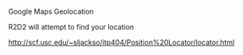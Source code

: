 Google Maps Geolocation

R2D2 will attempt to find your location

http://scf.usc.edu/~sljackso/itp404/Position%20Locator/locator.html
